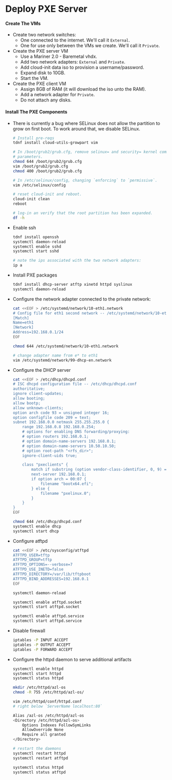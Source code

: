 # Deploy PXE Server

#### Create The VMs

- Create two network switches:
  - One connected to the internet. We'll call it `External`.
  - One for use only between the VMs we create. We'll call it `Private`.
- Create the PXE server VM
  - Use a Mariner 2.0 - Baremetal vhdx.
  - Add two network adapters: `External` and `Private`.
  - Add cloud-init data iso to provision a username/password.
  - Expand disk to 10GB.
  - Start the VM.
- Create the PXE client VM
  - Assign 8GB of RAM (it will download the iso unto the RAM).
  - Add a network adapter for `Private`.
  - Do not attach any disks.

#### Install The PXE Components

- There is currently a bug where SELinux does not allow the partition to grow
  on first boot. To work around that, we disable SELinux.
  ```bash
  # Install pre-reqs
  tdnf install cloud-utils-growpart vim

  # In /boot/grub2/grub.cfg, remove selinux= and security= kernel command line
  # parameters.
  chmod 644 /boot/grub2/grub.cfg
  vim /boot/grub2/grub.cfg
  chmod 400 /boot/grub2/grub.cfg

  # In /etc/selinux/config, changing `enforcing` to `permissive`.
  vim /etc/selinux/config

  # reset cloud-init and reboot.
  cloud-init clean
  reboot

  # log-in an verify that the root partition has been expanded.
  df -h
  ```

- Enable ssh
  ```bash
  tdnf install openssh
  systemctl daemon-reload
  systemctl enable sshd
  systemctl start sshd

  # note the ips associated with the two network adapters:
  ip a
  ```

- Install PXE packages
  ```bash
  tdnf install dhcp-server atftp xinetd httpd syslinux
  systemctl daemon-reload
  ```

- Configure the network adapter connected to the private network:
  ```bash
  cat <<EOF > /etc/systemd/network/10-eth1.network 
  # Config file for eth1 second network -- /etc/systemd/network/10-eth1.network 
  [Match] 
  Name=eth1 
  [Network] 
  Address=192.168.0.1/24 
  EOF

  chmod 644 /etc/systemd/network/10-eth1.network 

  # change adapter name from e* to eth1
  vim /etc/systemd/network/99-dhcp-en.network
  ```

- Configure the DHCP server
  ```bash
  cat <<EOF > /etc/dhcp/dhcpd.conf
  # ISC dhcpd configuration file -- /etc/dhcp/dhcpd.conf
  authoritative;
  ignore client-updates;
  allow booting;
  allow bootp;
  allow unknown-clients;
  option arch code 93 = unsigned integer 16;
  option configfile code 209 = text;
  subnet 192.168.0.0 netmask 255.255.255.0 {
      range 192.168.0.8 192.168.0.254;
      # options for enabling DNS forwarding/proxying:
      # option routers 192.168.0.1;
      # option domain-name-servers 192.168.0.1;
      # option domain-name-servers 10.50.10.50;
      # option root-path "<rfs_dir>";
      ignore-client-uids true;

      class "pxeclients" {
          match if substring (option vendor-class-identifier, 0, 9) = "PXEClient";
          next-server 192.168.0.1;
          if option arch = 00:07 {
              filename "bootx64.efi";
          } else {
              filename "pxelinux.0";
          }
      }
  }
  EOF

  chmod 644 /etc/dhcp/dhcpd.conf
  systemctl enable dhcp
  systemctl start dhcp
  ```

- Configure atftpd
  ```bash
  cat <<EOF > /etc/sysconfig/atftpd
  ATFTPD_USER=tftp
  ATFTPD_GROUP=tftp
  ATFTPD_OPTIONS=--verbose=7
  ATFTPD_USE_INETD=false
  ATFTPD_DIRECTORY=/var/lib/tftpboot
  ATFTPD_BIND_ADDRESSES=192.168.0.1
  EOF

  systemctl daemon-reload 

  systemctl enable atftpd.socket 
  systemctl start atftpd.socket 

  systemctl enable atftpd.service 
  systemctl start atftpd.service 
  ```

- Disable firewall
  ```bash
  iptables -P INPUT ACCEPT
  iptables -P OUTPUT ACCEPT
  iptables -P FORWARD ACCEPT
  ```

- Configure the httpd daemon to serve additional artifacts
  ```bash
  systemctl enable httpd
  systemctl start httpd
  systemctl status httpd

  mkdir /etc/httpd/azl-os
  chmod -R 755 /etc/httpd/azl-os/

  vim /etc/httpd/conf/httpd.conf
  # right below `ServerName localhost:80`

  Alias /azl-os /etc/httpd/azl-os 
  <Directory /etc/httpd/azl-os> 
      Options Indexes FollowSymLinks 
      AllowOverride None 
      Require all granted 
  </Directory> 

  # restart the daemons
  systemctl restart httpd
  systemctl restart atftpd

  systemctl status httpd
  systemctl status atftpd
  ```
